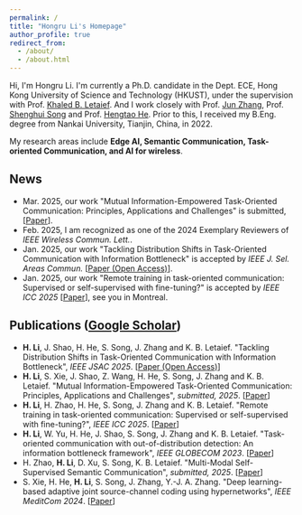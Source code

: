 ```yaml
---
permalink: /
title: "Hongru Li's Homepage"
author_profile: true
redirect_from: 
  - /about/
  - /about.html
---
```

Hi, I'm Hongru Li. I'm currently a Ph.D. candidate in the Dept. ECE, Hong Kong University of Science and Technology (HKUST), under the supervision with Prof. [Khaled B. Letaief](https://facultyprofiles.hkust.edu.hk/profiles.php?profile=khaled-ben-letaief-eekhaled). And I work closely with Prof. [Jun Zhang](https://facultyprofiles.hkust.edu.hk/profiles.php?profile=jun-zhang-eejzhang), Prof. [Shenghui Song](https://facultyprofiles.hkust.edu.hk/profiles.php?profile=shenghui-song-eeshsong) and Prof. [Hengtao He](https://radio.seu.edu.cn/2025/0331/c19937a523567/page.htm). Prior to this, I received my B.Eng. degree from Nankai University, Tianjin, China, in 2022.

My research areas include **Edge AI, Semantic Communication, Task-oriented Communication, and AI for wireless**.



## News
- Mar. 2025, our work "Mutual Information-Empowered Task-Oriented Communication: Principles, Applications and Challenges" is submitted, [[Paper](https://arxiv.org/pdf/2503.20195)].
- Feb. 2025, I am recognized as one of the 2024 Exemplary Reviewers of *IEEE Wireless Commun. Lett.*.
- Jan. 2025, our work "Tackling Distribution Shifts in Task-Oriented Communication with Information Bottleneck" is accepted by *IEEE J. Sel. Areas Commun.* [[Paper (Open Access)](https://ieeexplore.ieee.org/document/10964522)].
- Jan. 2025, our work "Remote training in task-oriented communication: Supervised or self-supervised with fine-tuning?" is accepted by *IEEE ICC 2025* [[Paper](https://arxiv.org/pdf/2502.17922)], see you in Montreal.

## Publications ([Google Scholar](https://scholar.google.com/citations?user=Fsw0Uf4AAAAJ&hl=en))
- **H. Li**, J. Shao, H. He, S. Song, J. Zhang and K. B. Letaief. "Tackling Distribution Shifts in Task-Oriented Communication with Information Bottleneck", *IEEE JSAC 2025*. [[Paper (Open Access)](https://ieeexplore.ieee.org/document/10964522)]
- **H. Li**, S. Xie, J. Shao, Z. Wang, H. He, S. Song, J. Zhang and K. B. Letaief. "Mutual Information-Empowered Task-Oriented Communication: Principles, Applications and Challenges", *submitted, 2025*. [[Paper](https://arxiv.org/pdf/2503.20195)]
- **H. Li**, H. Zhao, H. He, S. Song, J. Zhang and K. B. Letaief. "Remote training in task-oriented communication: Supervised or self-supervised with fine-tuning?", *IEEE ICC 2025*. [[Paper](https://arxiv.org/pdf/2502.17922)]
- **H. Li**, W. Yu, H. He, J. Shao, S. Song, J. Zhang and K. B. Letaief. "Task-oriented communication with out-of-distribution detection: An information bottleneck framework", *IEEE GLOBECOM 2023*. [[Paper](https://ieeexplore.ieee.org/abstract/document/10436784)]
- H. Zhao, **H. Li**, D. Xu, S. Song, K. B. Letaief. "Multi-Modal Self-Supervised Semantic Communication", *submitted, 2025*. [[Paper](https://arxiv.org/pdf/2503.13940)]
- S. Xie, H. He, **H. Li**, S. Song, J. Zhang, Y.-J. A. Zhang. "Deep learning-based adaptive joint source-channel coding using hypernetworks", *IEEE MeditCom 2024*. [[Paper](https://ieeexplore.ieee.org/abstract/document/10621322)]




<script type='text/javascript' id='clustrmaps' src='//cdn.clustrmaps.com/map_v2.js?cl=dbdbdb&w=a&t=tt&d=Z-u9aKVWS37cI-LXuqds-AywosT616gV2l2spvmZA8I&co=ffffff&cmo=3acc3a&cmn=ff5353&ct=808080'></script>
